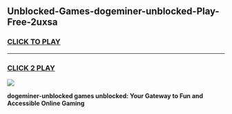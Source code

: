 
## Unblocked-Games-dogeminer-unblocked-Play-Free-2uxsa
<h3>
<a href="https://premium76.site?title=dogeminer-unblocked&ref=20M">CLICK TO PLAY</a></h3>
<hr>

<h3>
<a href="https://premium76.site?title=dogeminer-unblocked&ref=20M">CLICK 2 PLAY</a>
  
</h3>

<a href="https://premium76.site?title=dogeminer-unblocked&ref=19M"><img src="https://clearcache.store/games.png"></a>


**dogeminer-unblocked games unblocked: Your Gateway to Fun and Accessible Online Gaming**
